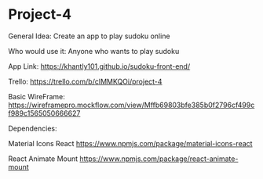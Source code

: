 # Project-4

General Idea: Create an app to play sudoku online

Who would use it: Anyone who wants to play sudoku

App Link: https://khantly101.github.io/sudoku-front-end/

Trello: https://trello.com/b/cIMMKQOi/project-4

Basic WireFrame: https://wireframepro.mockflow.com/view/Mffb69803bfe385b0f2796cf499cf989c1565050666627

Dependencies:

Material Icons React
https://www.npmjs.com/package/material-icons-react

React Animate Mount
https://www.npmjs.com/package/react-animate-mount
